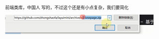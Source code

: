 前端类库，中国人 写的，不过这个还是有小点复杂，我们要简化 

![image-20240328210111323](https://raw.githubusercontent.com/Eat-garlic/picture/master/CWZI/image-20240328210111323.png)

